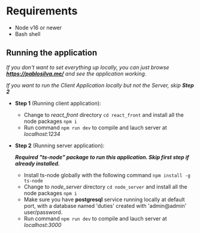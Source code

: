 # Requirements

  * Node v16 or newer
  * Bash shell

## Running the application

 *If you don't want to set everything up locally, you can just browse <b>https://pablosilva.me/</b> and see the application working.*
 
 *If you want to run the Client Application locally but not the Server, skip <b>Step 2</b>*

 * <b>Step 1</b> (Running client application):
    
   - Change to *react_front* directory `cd react_front` and install all the node packages `npm i`
   - Run command `npm run dev` to compile and lauch server at *localhost:1234*
   
 * <b>Step 2</b> (Running server application):
 
   *<b>Required "ts-node" package to run this application. Skip first step if already installed.</b>*
   
   - Install ts-node globally with the following command `npm install -g ts-node`
   - Change to *node_server* directory `cd node_server` and install all the node packages `npm i`
   - Make sure you have <b>postgresql</b> service running locally at default port, with a database named 'duties' created with 'admin@admin' user/password.
   - Run command `npm run dev` to compile and lauch server at *localhost:3000*
